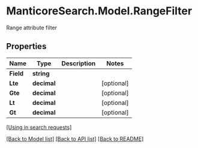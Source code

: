 # ManticoreSearch.Model.RangeFilter
Range attribute filter

## Properties

Name | Type | Description | Notes
------------ | ------------- | ------------- | -------------
**Field** | **string** |  | 
**Lte** | **decimal** |  | [optional] 
**Gte** | **decimal** |  | [optional] 
**Lt** | **decimal** |  | [optional] 
**Gt** | **decimal** |  | [optional] 

[[Using in search requests]](SearchRequest.md#RangeFilter)


[[Back to Model list]](../README.md#documentation-for-models) [[Back to API list]](../README.md#documentation-for-api-endpoints) [[Back to README]](../README.md)

